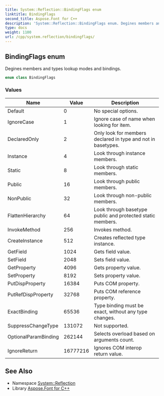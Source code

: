 ```yaml
---
title: System::Reflection::BindingFlags enum
linktitle: BindingFlags
second_title: Aspose.Font for C++
description: 'System::Reflection::BindingFlags enum. Degines members and types lookup modes and bindings in C++.'
type: docs
weight: 1100
url: /cpp/system.reflection/bindingflags/
---
```

## BindingFlags enum


Degines members and types lookup modes and bindings.

```cpp
enum class BindingFlags
```

### Values

| Name | Value | Description |
| --- | --- | --- |
| Default | 0 | No special options. |
| IgnoreCase | 1 | Ignore case of name when looking for item. |
| DeclaredOnly | 2 | Only look for members declared in type and not in basetypes. |
| Instance | 4 | Look through instance members. |
| Static | 8 | Look through static members. |
| Public | 16 | Look through public members. |
| NonPublic | 32 | Look through non-public members. |
| FlattenHierarchy | 64 | Look through basetype public and protected static members. |
| InvokeMethod | 256 | Invokes method. |
| CreateInstance | 512 | Creates reflected type instance. |
| GetField | 1024 | Gets field value. |
| SetField | 2048 | Sets field value. |
| GetProperty | 4096 | Gets property value. |
| SetProperty | 8192 | Sets property value. |
| PutDispProperty | 16384 | Puts COM property. |
| PutRefDispProperty | 32768 | Puts COM reference property. |
| ExactBinding | 65536 | Type binding must be exact, without any type changes. |
| SuppressChangeType | 131072 | Not supported. |
| OptionalParamBinding | 262144 | Selects overload based on arguments count. |
| IgnoreReturn | 16777216 | Ignores COM interop return value. |

## See Also

* Namespace [System::Reflection](../)
* Library [Aspose.Font for C++](../../)
